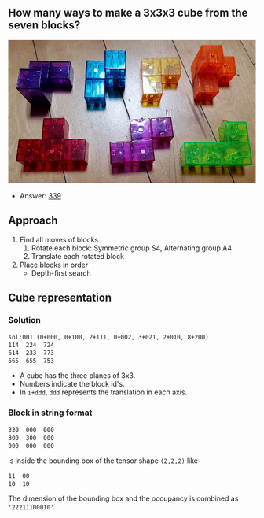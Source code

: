 ## How many ways to make a 3x3x3 cube from the seven blocks?

![Building blocks](202301011830.jpg)

* Answer: [339](sol.txt) 

## Approach
1. Find all moves of blocks
    1. Rotate each block: Symmetric group S4, Alternating group A4
    2. Translate each rotated block
2. Place blocks in order
    * Depth-first search

## Cube representation
### Solution
```
sol:001 (0+000, 0+100, 2+111, 0+002, 3+021, 2+010, 8+200)
114  224  724
614  233  773
665  655  753
```
* A cube has the three planes of 3x3.
* Numbers indicate the block id's.
* In `i+ddd`, `ddd` represents the translation in each axis.

### Block in string format
```
330  000  000
300  300  000
000  000  000
```
is inside the bounding box of the tensor shape `(2,2,2)` like 
```
11  00
10  10
```
The dimension of the bounding box and the occupancy is combined as 
`'22211100010'`.
